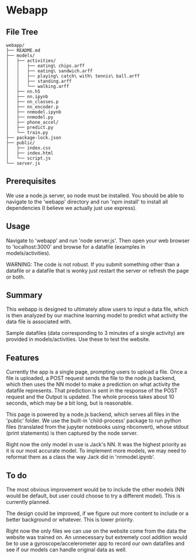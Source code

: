 # Webapp

## File Tree

```
webapp/
├── README.md
├── models/
│   ├── activities/
│   │   ├── eating\ chips.arff
│   │   ├── eating\ sandwich.arff
│   │   ├── playing\ catch\ with\ tennis\ ball.arff
│   │   ├── standing.arff
│   │   └── walking.arff
│   ├── nn.h5
│   ├── nn.ipynb
│   ├── nn_classes.p
│   ├── nn_encoder.p
│   ├── nnmodel.ipynb
│   ├── nnmodel.py
│   ├── phone_accel/
│   ├── predict.py
│   └── train.py
├── package-lock.json
├── public/
│   ├── index.css
│   ├── index.html
│   └── script.js
└── server.js
```

## Prerequisites

We use a node.js server, so node must be installed. You should be able to navigate to the 'webapp' directory and run 'npm install' to install all dependencies (I believe we actually just use express).

## Usage

Navigate to 'webapp' and run 'node server.js'. Then open your web browser to 'localhost:3000' and browse for a datafile (examples in models/activities).

WARNING: The code is not robust. If you submit something other than a datafile or a datafile that is wonky just restart the server or refresh the page or both.

## Summary

This webapp is designed to ultimately allow users to input a data file, which is then analyzed by our machine learning model to predict what activity the data file is associated with.

Sample datafiles (data corresponding to 3 minutes of a single activity) are provided in models/activities. Use these to test the website.

## Features

Currently the app is a single page, prompting users to upload a file. Once a file is uploaded, a POST request sends the file to the node.js backend, which then uses the NN model to make a prediction on what activity the datafile represents. That prediction is sent in the response of the POST request and the Output is updated. The whole process takes about 10 seconds, which may be a bit long, but is reasonable.

This page is powered by a node.js backend, which serves all files in the 'public' folder. We use the built-in 'child-process' package to run python files (translated from the jupyter notebooks using nbconvert), whose stdout (print statements) is then captured by the node server. 

Right now the only model in use is Jack's NN. It was the highest priority as it is our most accurate model. To implement more models, we may need to reformat them as a class the way Jack did in 'nnmodel.ipynb'.

## To do

The most obvious improvement would be to include the other models (NN would be default, but user could choose to try a different model). This is currently planned.

The design could be improved, if we figure out more content to include or a better background or whatever. This is lower priority.

Right now the only files we can use on the website come from the data the website was trained on. An unnecessary but extremely cool addition would be to use a gyroscope/accelerometer app to record our own datafiles and see if our models can handle original data as well.